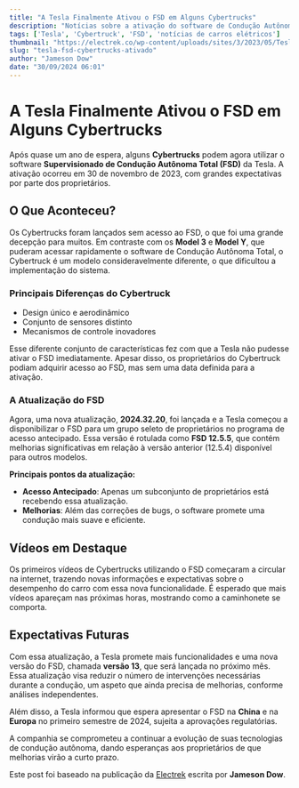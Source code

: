 ```yaml
---
title: "A Tesla Finalmente Ativou o FSD em Alguns Cybertrucks"
description: "Notícias sobre a ativação do software de Condução Autônoma Total (FSD) nos Cybertrucks da Tesla, quase um ano após seu lançamento inicial."
tags: ['Tesla', 'Cybertruck', 'FSD', 'notícias de carros elétricos']
thumbnail: "https://electrek.co/wp-content/uploads/sites/3/2023/05/Tesla-Cybertruck-hero-shareholder-meeting.jpg?quality=82&strip=all&w=1600"
slug: "tesla-fsd-cybertrucks-ativado"
author: "Jameson Dow"
date: "30/09/2024 06:01"
---
```


# A Tesla Finalmente Ativou o FSD em Alguns Cybertrucks

Após quase um ano de espera, alguns **Cybertrucks** podem agora utilizar o software **Supervisionado de Condução Autônoma Total (FSD)** da Tesla. A ativação ocorreu em 30 de novembro de 2023, com grandes expectativas por parte dos proprietários.

## O Que Aconteceu?
Os Cybertrucks foram lançados sem acesso ao FSD, o que foi uma grande decepção para muitos. Em contraste com os **Model 3** e **Model Y**, que puderam acessar rapidamente o software de Condução Autônoma Total, o Cybertruck é um modelo consideravelmente diferente, o que dificultou a implementação do sistema.

### Principais Diferenças do Cybertruck
- Design único e aerodinâmico
- Conjunto de sensores distinto
- Mecanismos de controle inovadores

Esse diferente conjunto de características fez com que a Tesla não pudesse ativar o FSD imediatamente. Apesar disso, os proprietários do Cybertruck podiam adquirir acesso ao FSD, mas sem uma data definida para a ativação.

### A Atualização do FSD
Agora, uma nova atualização, **2024.32.20**, foi lançada e a Tesla começou a disponibilizar o FSD para um grupo seleto de proprietários no programa de acesso antecipado. Essa versão é rotulada como **FSD 12.5.5**, que contém melhorias significativas em relação à versão anterior (12.5.4) disponível para outros modelos.

**Principais pontos da atualização:**
- **Acesso Antecipado**: Apenas um subconjunto de proprietários está recebendo essa atualização.
- **Melhorias**: Além das correções de bugs, o software promete uma condução mais suave e eficiente.

## Vídeos em Destaque
Os primeiros vídeos de Cybertrucks utilizando o FSD começaram a circular na internet, trazendo novas informações e expectativas sobre o desempenho do carro com essa nova funcionalidade. É esperado que mais vídeos apareçam nas próximas horas, mostrando como a caminhonete se comporta.

## Expectativas Futuras
Com essa atualização, a Tesla promete mais funcionalidades e uma nova versão do FSD, chamada **versão 13**, que será lançada no próximo mês. Essa atualização visa reduzir o número de intervenções necessárias durante a condução, um aspeto que ainda precisa de melhorias, conforme análises independentes.

Além disso, a Tesla informou que espera apresentar o FSD na **China** e na **Europa** no primeiro semestre de 2024, sujeita a aprovações regulatórias.

A companhia se comprometeu a continuar a evolução de suas tecnologias de condução autônoma, dando esperanças aos proprietários de que melhorias virão a curto prazo.

Este post foi baseado na publicação da [Electrek](https://electrek.co/2024/09/29/tesla-has-finally-enabled-fsd-on-some-cybertrucks/) escrita por **Jameson Dow**.